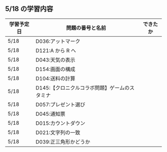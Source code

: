 ## 5/18 の学習内容

| 学習予定日 | 問題の番号と名前                              | できたか |
| ---------- | --------------------------------------------- | -------- |
| 5/18       | D036:アットマーク                             |          |
| 5/18       | D121:A から R へ                              |          |
| 5/18       | D043:天気の表示                               |          |
| 5/18       | D154:画面の構成                               |          |
| 5/18       | D104:送料の計算                               |          |
| 5/18       | D145:【クロニクルコラボ問題】ゲームのスタミナ |          |
| 5/18       | D057:プレゼント選び                           |          |
| 5/18       | D045:通知票                                   |          |
| 5/18       | D015:カウントダウン                           |          |
| 5/18       | D021:文字列の一致                             |          |
| 5/18       | D039:正三角形かどうか                         |          |
